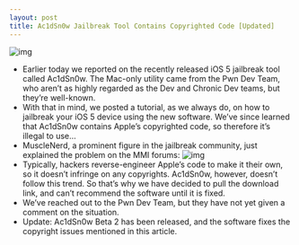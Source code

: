 ```yaml
---
layout: post
title: Ac1dSn0w Jailbreak Tool Contains Copyrighted Code [Updated]
---
```

![img](http://media.idownloadblog.com/wp-content/uploads/2011/11/ac1dsn0w-copy.jpg)
* Earlier today we reported on the recently released iOS 5 jailbreak tool called Ac1dSn0w. The Mac-only utility came from the Pwn Dev Team, who aren’t as highly regarded as the Dev and Chronic Dev teams, but they’re well-known.
* With that in mind, we posted a tutorial, as we always do, on how to jailbreak your iOS 5 device using the new software. We’ve since learned that Ac1dSn0w contains Apple’s copyrighted code, so therefore it’s illegal to use…
* MuscleNerd, a prominent figure in the jailbreak community, just explained the problem on the MMI forums:
![img](http://media.idownloadblog.com/wp-content/uploads/2011/11/musclenerd-jailbreak-e1322440259981.png)
* Typically, hackers reverse-engineer Apple’s code to make it their own, so it doesn’t infringe on any copyrights. Ac1dSn0w, however, doesn’t follow this trend. So that’s why we have decided to pull the download link, and can’t recommend the software until it is fixed.
* We’ve reached out to the Pwn Dev Team, but they have not yet given a comment on the situation.
* Update: Ac1dSn0w Beta 2 has been released, and the software fixes the copyright issues mentioned in this article.


